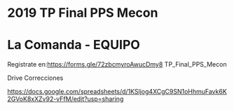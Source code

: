 # 2019 TP Final PPS Mecon 

# La Comanda - EQUIPO

Registrate en:https://forms.gle/72zbcmyroAwucDmy8
TP_Final_PPS_Mecon

Drive Correcciones

https://docs.google.com/spreadsheets/d/1KSljog4XCgC9SN1oHhmuFavk6K2GVoK8xXZv92-vFfM/edit?usp=sharing
